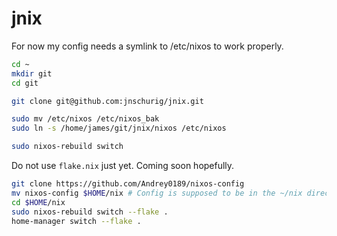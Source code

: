 # jnix

For now my config needs a symlink to /etc/nixos to work properly.

```bash
cd ~
mkdir git
cd git

git clone git@github.com:jnschurig/jnix.git

sudo mv /etc/nixos /etc/nixos_bak
sudo ln -s /home/james/git/jnix/nixos /etc/nixos

sudo nixos-rebuild switch
```

Do not use `flake.nix` just yet. Coming soon hopefully.


```bash
git clone https://github.com/Andrey0189/nixos-config
mv nixos-config $HOME/nix # Config is supposed to be in the ~/nix directory
cd $HOME/nix
sudo nixos-rebuild switch --flake .
home-manager switch --flake .
```
